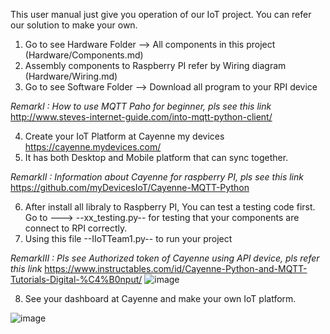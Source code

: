 This user manual just give you operation of our IoT project. You can refer our solution to make your own.


1. Go to see Hardware Folder --> All components in this project (Hardware/Components.md)
2. Assembly components to Raspberry PI refer by Wiring diagram (Hardware/Wiring.md)
3. Go to see Software Folder --> Download all program to your RPI device

*RemarkI : How to use MQTT Paho for beginner, pls see this link* http://www.steves-internet-guide.com/into-mqtt-python-client/

4. Create your IoT Platform at Cayenne my devices https://cayenne.mydevices.com/
5. It has both Desktop and Mobile platform that can sync together.

*RemarkII : Information about Cayenne for raspberry PI, pls see this link* https://github.com/myDevicesIoT/Cayenne-MQTT-Python

6. After install all libraly to Raspberry PI, You can test a testing code first. Go to ---> --xx_testing.py--
   for testing that your components are connect to RPI correctly.
7. Using this file --IIoTTeam1.py-- to run your project 

*RemarkIII : Pls see Authorized token of Cayenne using API device, pls refer this link* https://www.instructables.com/id/Cayenne-Python-and-MQTT-Tutorials-Digital-%C4%B0nput/
![image](https://user-images.githubusercontent.com/56578804/71845615-a7512f80-3103-11ea-9bcc-2605ee25e60b.png)


8. See your dashboard at Cayenne and make your own IoT platform.

![image](https://user-images.githubusercontent.com/56578804/71784102-8bc62600-302a-11ea-8b14-555ab0a99d50.png)

